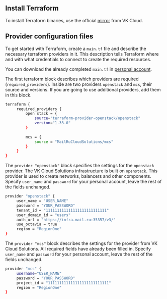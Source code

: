 ## Install Terraform

To install Terraform binaries, use the official [mirror](https://hub.mcs.mail.ru/repository/terraform-binary/mirror/latest/) from VK Cloud.

## Provider configuration files

To get started with Terraform, create a `main.tf` file and describe the necessary terraform providers in it. This description tells Terraform where and with what credentials to connect to create the required resources.

You can download the already completed `main.tf` in [personal account](https://mcs.mail.ru/app/project/terraform/).

The first terraform block describes which providers are required (`required_providers`). Inside are two providers `openstack` and `mcs`, their source and versions. If you are going to use additional providers, add them in this block.

``` bash
terraform {
     required_providers {
         open stack = {
             source="terraform-provider-openstack/openstack"
             version="1.33.0"
         }
        
         mcs = {
             source = "MailRuCloudSolutions/mcs"
         }
     }
}

```

The `provider "openstack"` block specifies the settings for the `openstack` provider. The VK Cloud Solutions infrastructure is built on `openstack`. This provider is used to create networks, balancers and other components. Specify `user_name` and `password` for your personal account, leave the rest of the fields unchanged.

``` bash
provider "openstack" {
     user_name = "USER_NAME"
     password = "YOUR_PASSWORD"
     tenant_id = "111111111111111111111111111"
     user_domain_id = "users"
     auth_url = "https://infra.mail.ru:35357/v3/"
     use_octavia = true
     region = "RegionOne"
}
```

The `provider "mcs"` block describes the settings for the provider from VK Cloud Solutions. All required fields have already been filled in. Specify `user_name` and `password` for your personal account, leave the rest of the fields unchanged.

``` bash
provider "mcs" {
     username="USER_NAME"
     password = "YOUR_PASSWORD"
     project_id = "111111111111111111111111111"
     region = "RegionOne"
}
```
